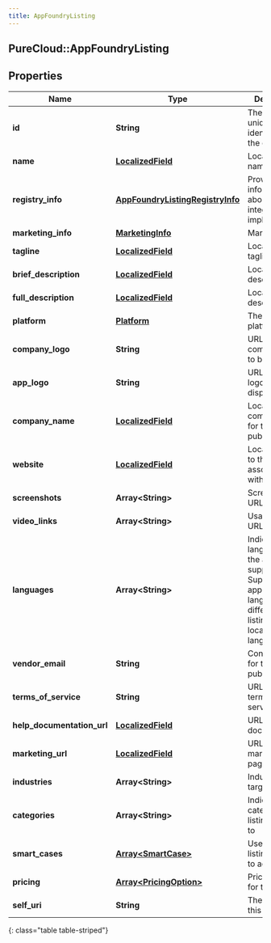 ```yaml
---
title: AppFoundryListing
---
```

## PureCloud::AppFoundryListing

## Properties

|Name | Type | Description | Notes|
|------------ | ------------- | ------------- | -------------|
| **id** | **String** | The globally unique identifier for the object. | [optional] |
| **name** | [**LocalizedField**](LocalizedField.html) | Localized name | [optional] |
| **registry_info** | [**AppFoundryListingRegistryInfo**](AppFoundryListingRegistryInfo.html) | Provides information about the integration implementation | [optional] |
| **marketing_info** | [**MarketingInfo**](MarketingInfo.html) | Marketing data | [optional] |
| **tagline** | [**LocalizedField**](LocalizedField.html) | Localized tagline | [optional] |
| **brief_description** | [**LocalizedField**](LocalizedField.html) | Localized short description | [optional] |
| **full_description** | [**LocalizedField**](LocalizedField.html) | Localized full description | [optional] |
| **platform** | [**Platform**](Platform.html) | The supported platform | [optional] |
| **company_logo** | **String** | URL to the company logo to be displayed | [optional] |
| **app_logo** | **String** | URL to the app logo to be displayed | [optional] |
| **company_name** | [**LocalizedField**](LocalizedField.html) | Localized company name for the listing publisher | [optional] |
| **website** | [**LocalizedField**](LocalizedField.html) | Localized URL to the website associated with the listing | [optional] |
| **screenshots** | **Array&lt;String&gt;** | Screenshot URLS | [optional] |
| **video_links** | **Array&lt;String&gt;** | Usage video URLS | [optional] |
| **languages** | **Array&lt;String&gt;** | Indicates the languages that the application supports. Supported application languages may differ from the listing localization languages | [optional] |
| **vendor_email** | **String** | Contact email for the listing publisher | [optional] |
| **terms_of_service** | **String** | URL to the terms of service | [optional] |
| **help_documentation_url** | [**LocalizedField**](LocalizedField.html) | URL to help documentation | [optional] |
| **marketing_url** | [**LocalizedField**](LocalizedField.html) | URL to external marketing page | [optional] |
| **industries** | **Array&lt;String&gt;** | Industries targeted | [optional] |
| **categories** | **Array&lt;String&gt;** | Indicated the categories the listing belongs to | [optional] |
| **smart_cases** | [**Array&lt;SmartCase&gt;**](SmartCase.html) | Use cases the listing is meant to address | [optional] |
| **pricing** | [**Array&lt;PricingOption&gt;**](PricingOption.html) | Pricing options for the listing | [optional] |
| **self_uri** | **String** | The URI for this object | [optional] |
{: class="table table-striped"}


